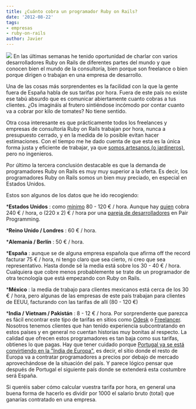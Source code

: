 ```yaml
---
title: ¿Cuánto cobra un programador Ruby on Rails?
date: '2012-08-22'
tags:
- empresas
- ruby-on-rails
author: Javier
---
```


![](http://blog.diacode.com/wp-content/uploads/2012/08/money.jpg)
En las últimas semanas he tenido oportunidad de charlar con varios desarrolladores Ruby on Rails de diferentes partes del mundo y que conocen bien el mundo de la consultoría, bien porque son freelance o bien porque dirigen o trabajan en una empresa de desarrollo.

Una de las cosas más sorprendentes es la facilidad con la que la gente fuera de España habla de sus tarifas por hora. Fuera de este país no existe ese tabú absurdo que es comunicar abiertamente cuanto cobras a tus clientes. ¿Os imagináis al frutero sintiéndose incómodo por contar cuanto va a cobrar por kilo de tomates? No tiene sentido.

Otra cosa interesante es que prácticamente todos los freelances y empresas de consultoría Ruby on Rails trabajan por hora, nunca a presupuesto cerrado, y en la medida de lo posible evitan hacer estimaciones. Con el tiempo me he dado cuenta de que esta es la única forma justa y eficiente de trabajar, ya que 
[somos artesanos (o jardineros)](http://blog.diacode.com/jardineros-y-no-ingenieros), pero no ingenieros.

Por último la tercera conclusión destacable es que la demanda de programadores Ruby on Rails es muy muy superior a la oferta. Es decir, los programadores Ruby on Rails somos un bien muy preciado, en especial en Estados Unidos.

Estos son algunos de los datos que he ido recogiendo:


***Estados Unidos**
: como 
[mínimo](http://rubyfreelancers.com/the-ruby-freelancers-show-006-setting-your-rate/) 80 - 120 € / hora. Aunque hay 
[quien](http://blog.obiefernandez.com/content/2011/11/hiring-me-as-a-consultant.html) cobra 240 € / hora, o (220 x 2) € / hora por una 
[pareja de desarrolladores](http://thunderboltlabs.com/) en 
Pair Programming.

	
***Reino Unido / Londres**
: 60 € / hora.

	
***Alemania / Berlín**
: 50 € / hora.

	
***España**
: aunque se de alguna empresa española que afirma 
off the record facturar 75 € / hora, ni tengo claro que sea cierto, ni creo que sea representativo. Hasta donde sé la media está sobre los 30 - 40 € / hora. Cualquiera que cobre menos probablemente se trate de un programador de otra tecnología que está empezando con Ruby on Rails.

	
***México**
: la media de trabajo para clientes mexicanos está cerca de los 30 € / hora, pero algunas de las empresas de este país trabajan para clientes de EEUU, facturando con las tarifas de allí (80 - 120 €)

	
***India / Vietnam / Pakistán**
: 8 - 12 € / hora. Por sorprendente que parezca es fácil encontrar este tipo de tarifas en sitios como 
[Odesk](http://odesk.com) o 
[Freelancer](http://freelancer.com). Nosotros tenemos clientes que han tenido experiencia subcontratando en estos países y en general no cuentan historias muy bonitas al respecto. La calidad que ofrecen estos programadores es tan baja como sus tarifas, obtienes lo que pagas.
Hay que tener cuidado porque 
[Portugal ya se está convirtiendo en la "India de Europa"](http://www.businessweek.com/articles/2012-08-09/portugal-shows-how-euro-crisis-is-shuffling-the-tech-order), es decir, el sitio donde el resto de Europa va a contratar programadores a precios por debajo de mercado aprovechándose de la situación del país. Y parece lógico pensar que después de Portugal el siguiente país donde se extenderá esta costumbre será España.

Si queréis saber cómo calcular vuestra tarifa por hora, en general una buena forma de hacerlo es dividir por 1000 el salario bruto (total) que ganarías contratado en una empresa.
